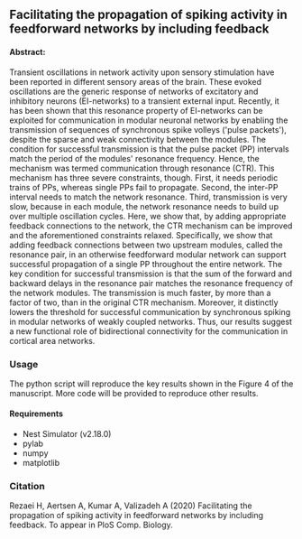 ## Facilitating the propagation of spiking activity in feedforward networks by including feedback

#### Abstract:
Transient oscillations in network activity upon sensory stimulation have been reported in different sensory areas of the brain. These evoked oscillations are the generic response of networks of excitatory and inhibitory neurons (EI-networks) to a transient external input. Recently, it has been shown that this resonance property of EI-networks can be exploited for communication in modular neuronal networks by enabling the transmission of sequences of synchronous spike volleys ('pulse packets'), despite the sparse and weak connectivity between the modules. The condition for successful transmission is that the pulse packet (PP) intervals match the period of the modules' resonance frequency. Hence, the mechanism was termed communication through resonance (CTR). This mechanism has three severe constraints, though. First, it needs periodic trains of PPs, whereas single PPs fail to propagate. Second, the inter-PP interval needs to match the network resonance. Third, transmission is very slow, because in each module, the network resonance needs to build up over multiple oscillation cycles. Here, we show that, by adding appropriate feedback connections to the network, the CTR mechanism can be improved and the aforementioned constraints relaxed. Specifically, we show that adding feedback connections between two upstream modules, called the resonance pair, in an otherwise feedforward modular network can support successful propagation of a single PP throughout the entire network. The key condition for successful transmission is that the sum of the forward and backward delays in the resonance pair matches the resonance frequency of the network modules. The transmission is much faster, by more than a factor of two, than in the original CTR mechanism. Moreover, it distinctly lowers the threshold for successful communication by synchronous spiking in modular networks of weakly coupled networks. Thus, our results suggest a new functional role of bidirectional connectivity for the communication in cortical area networks.


### Usage
The python script will reproduce the key results shown in the Figure 4 of the manuscript. More code will be provided to reproduce other results. 

#### Requirements
- Nest Simulator (v2.18.0)
- pylab
- numpy
- matplotlib


### Citation
Rezaei H, Aertsen A, Kumar A, Valizadeh A (2020) Facilitating the propagation of spiking activity in feedforward networks by including feedback. To appear in PloS Comp. Biology. 

